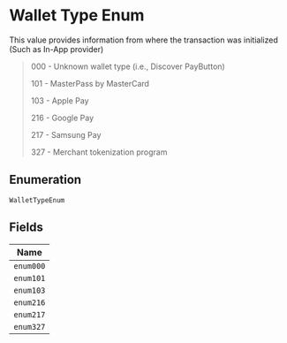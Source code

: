 
# Wallet Type Enum

This value provides information from where the transaction was initialized (Such as In-App provider)

> 000 - Unknown wallet type (i.e., Discover PayButton)
> 
> 101 - MasterPass by MasterCard
> 
> 103 - Apple Pay
> 
> 216 - Google Pay
> 
> 217 - Samsung Pay
> 
> 327 - Merchant tokenization program

## Enumeration

`WalletTypeEnum`

## Fields

| Name |
|  --- |
| `enum000` |
| `enum101` |
| `enum103` |
| `enum216` |
| `enum217` |
| `enum327` |


